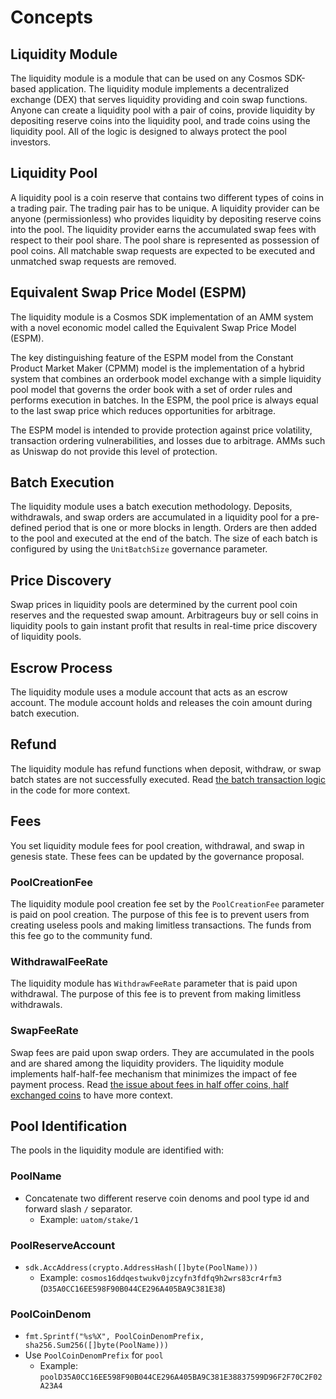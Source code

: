 <!-- order: 1 -->

 # Concepts

## Liquidity Module

The liquidity module is a module that can be used on any Cosmos SDK-based application. The liquidity module implements a decentralized exchange (DEX) that serves liquidity providing and coin swap functions. Anyone can create a liquidity pool with a pair of coins, provide liquidity by depositing reserve coins into the liquidity pool, and trade coins using the liquidity pool. All of the logic is designed to always protect the pool investors.

## Liquidity Pool

A liquidity pool is a coin reserve that contains two different types of coins in a trading pair. The trading pair has to be unique. A liquidity provider can be anyone (permissionless) who provides liquidity by depositing reserve coins into the pool. The liquidity provider earns the accumulated swap fees with respect to their pool share. The pool share is represented as possession of pool coins. All matchable swap requests are expected to be executed and unmatched swap requests are removed.
## Equivalent Swap Price Model (ESPM)

The liquidity module is a Cosmos SDK implementation of an AMM system with a novel economic model called the Equivalent Swap Price Model (ESPM).

The key distinguishing feature of the ESPM model from the Constant Product Market Maker (CPMM) model is the implementation of a hybrid system that combines an orderbook model exchange with a simple liquidity pool model that governs the order book with a set of order rules and performs execution in batches. In the ESPM, the pool price is always equal to the last swap price which reduces opportunities for arbitrage.

The ESPM model is intended to provide protection against price volatility, transaction ordering vulnerabilities, and losses due to arbitrage. AMMs such as Uniswap do not provide this level of protection.

## Batch Execution

The liquidity module uses a batch execution methodology. Deposits, withdrawals, and swap orders are accumulated in a liquidity pool for a pre-defined period that is one or more blocks in length. Orders are then added to the pool and executed at the end of the batch. The size of each batch is configured by using the `UnitBatchSize` governance parameter.

## Price Discovery

Swap prices in liquidity pools are determined by the current pool coin reserves and the requested swap amount. Arbitrageurs buy or sell coins in liquidity pools to gain instant profit that results in real-time price discovery of liquidity pools.

## Escrow Process

The liquidity module uses a module account that acts as an escrow account. The module account holds and releases the coin amount during batch execution.

## Refund 

The liquidity module has refund functions when deposit, withdraw, or swap batch states are not successfully executed.
Read [the batch transaction logic](https://github.com/tendermint/liquidity/blob/e8ab2f4d75079157d008eba9f310b199573eed28/x/liquidity/keeper/batch.go#L83-L127) in the code for more context.
## Fees

You set liquidity module fees for pool creation, withdrawal, and swap in genesis state. These fees can be updated by the governance proposal.
### PoolCreationFee

The liquidity module pool creation fee set by the `PoolCreationFee` parameter is paid on pool creation. The purpose of this fee is to prevent users from creating useless pools and making limitless transactions. The funds from this fee go to the community fund.
### WithdrawalFeeRate

The liquidity module has `WithdrawFeeRate` parameter that is paid upon withdrawal. The purpose of this fee is to prevent from making limitless withdrawals.

### SwapFeeRate

Swap fees are paid upon swap orders. They are accumulated in the pools and are shared among the liquidity providers. The liquidity module implements half-half-fee mechanism that minimizes the impact of fee payment process. Read [the issue about fees in half offer coins, half exchanged coins](https://github.com/tendermint/liquidity/issues/41) to have more context.
## Pool Identification

The pools in the liquidity module are identified with:
### PoolName

- Concatenate two different reserve coin denoms and pool type id and forward slash `/` separator. 
  - Example: `uatom/stake/1`
### PoolReserveAccount

- `sdk.AccAddress(crypto.AddressHash([]byte(PoolName)))`
  - Example: `cosmos16ddqestwukv0jzcyfn3fdfq9h2wrs83cr4rfm3` (`D35A0CC16EE598F90B044CE296A405BA9C381E38`)
### PoolCoinDenom

- `fmt.Sprintf("%s%X", PoolCoinDenomPrefix, sha256.Sum256([]byte(PoolName)))`
- Use `PoolCoinDenomPrefix` for `pool`
  - Example: `poolD35A0CC16EE598F90B044CE296A405BA9C381E38837599D96F2F70C2F02A23A4`



